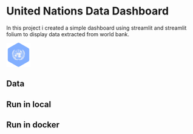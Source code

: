 # United Nations Data Dashboard
In this project i created a simple dashboard using streamlit and streamlit folium to display data extracted from world bank.
<br>

<img src="./img/united_nations.png" alt="alt text" title="image Title"/>

## Data

## Run in local

## Run in docker